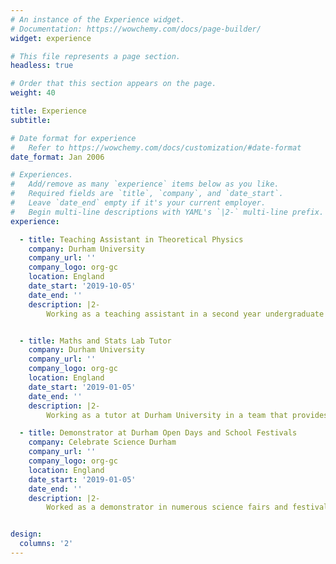 ```yaml
---
# An instance of the Experience widget.
# Documentation: https://wowchemy.com/docs/page-builder/
widget: experience

# This file represents a page section.
headless: true

# Order that this section appears on the page.
weight: 40

title: Experience
subtitle:

# Date format for experience
#   Refer to https://wowchemy.com/docs/customization/#date-format
date_format: Jan 2006

# Experiences.
#   Add/remove as many `experience` items below as you like.
#   Required fields are `title`, `company`, and `date_start`.
#   Leave `date_end` empty if it's your current employer.
#   Begin multi-line descriptions with YAML's `|2-` multi-line prefix.
experience:

  - title: Teaching Assistant in Theoretical Physics
    company: Durham University 
    company_url: ''
    company_logo: org-gc
    location: England
    date_start: '2019-10-05'
    date_end: ''
    description: |2-
        Working as a teaching assistant in a second year undergraduate course in theoretical p        hysics, directing weekly workshops to help students solve problems and go over lecture        s' material.


  - title: Maths and Stats Lab Tutor
    company: Durham University 
    company_url: ''
    company_logo: org-gc
    location: England
    date_start: '2019-01-05'
    date_end: ''
    description: |2-
        Working as a tutor at Durham University in a team that provides help in mathematics an        d statistics to undergraduates of all departments.

  - title: Demonstrator at Durham Open Days and School Festivals
    company: Celebrate Science Durham 
    company_url: ''
    company_logo: org-gc
    location: England
    date_start: '2019-01-05'
    date_end: ''
    description: |2-
        Worked as a demonstrator in numerous science fairs and festivals, doing science outrea        ch for kids and young adults of ages ranging from 8 to 18 years old.


design:
  columns: '2'
---
```


